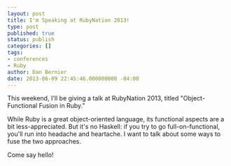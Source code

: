 ```yaml
---
layout: post
title: I'm Speaking at RubyNation 2013!
type: post
published: true
status: publish
categories: []
tags:
- conferences
- Ruby
author: Dan Bernier
date: 2013-06-09 22:45:46.000000000 -04:00
---
```


This weekend, I'll be giving a talk at RubyNation 2013, titled "Object-Functional Fusion in Ruby."

While Ruby is a great object-oriented language, its functional aspects are a bit less-appreciated. But it's no Haskell: if you try to go full-on-functional, you'll run into headache and heartache. I want to talk about some ways to fuse the two approaches.

Come say hello!
